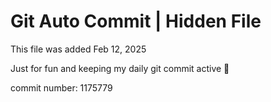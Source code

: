 # Git Auto Commit | Hidden File

This file was added Feb 12, 2025

Just for fun and keeping my daily git commit active 🤪

commit number: 1175779
